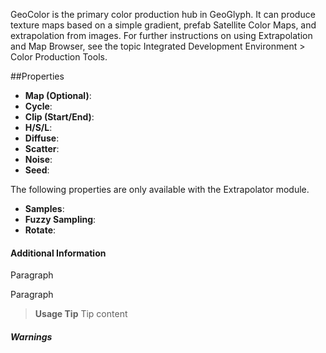 
GeoColor is the primary color production hub in GeoGlyph. It can produce texture maps based on a simple gradient, prefab Satellite Color Maps, and extrapolation from images. For further instructions on using Extrapolation and Map Browser, see the topic Integrated Development Environment > Color Production Tools.

##Properties

- **Map (Optional)**: 
- **Cycle**: 
- **Clip (Start/End)**: 
- **H/S/L**: 
- **Diffuse**: 
- **Scatter**: 
- **Noise**: 
- **Seed**:

The following properties are only available with the Extrapolator module.

- **Samples**: 
- **Fuzzy Sampling**: 
- **Rotate**: 

#### Additional Information
Paragraph

Paragraph
> **Usage Tip**
> Tip content

##### Warnings
